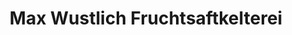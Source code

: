 ---
title: "Max Wustlich Fruchtsaftkelterei"
url: /niederau/max-wustlich-fruchtsaftkelterei/
shop: Getränke
---